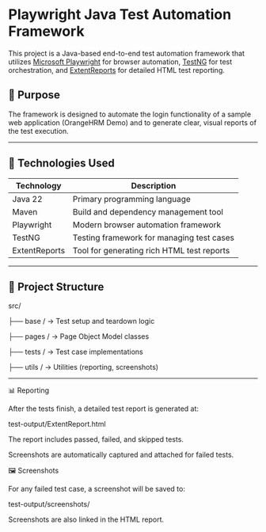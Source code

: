 # Playwright Java Test Automation Framework

This project is a Java-based end-to-end test automation framework that utilizes [Microsoft Playwright](https://playwright.dev/java/docs/intro) for browser automation, [TestNG](https://testng.org/doc/) for test orchestration, and [ExtentReports](https://extentreports.com/) for detailed HTML test reporting.

## 🎯 Purpose

The framework is designed to automate the login functionality of a sample web application (OrangeHRM Demo) and to generate clear, visual reports of the test execution.

---

## 🚀 Technologies Used

| Technology      | Description                                         |
|----------------|-----------------------------------------------------|
| Java 22         | Primary programming language                        |
| Maven           | Build and dependency management tool                |
| Playwright      | Modern browser automation framework                 |
| TestNG          | Testing framework for managing test cases           |
| ExtentReports   | Tool for generating rich HTML test reports          |

---

## 📁 Project Structure

src/

├── base / → Test setup and teardown logic

├── pages / → Page Object Model classes

├── tests / → Test case implementations

├── utils / → Utilities (reporting, screenshots)

---


📊 Reporting

After the tests finish, a detailed test report is generated at:

test-output/ExtentReport.html


The report includes passed, failed, and skipped tests.

Screenshots are automatically captured and attached for failed tests.


🖼️ Screenshots

For any failed test case, a screenshot will be saved to:

test-output/screenshots/


Screenshots are also linked in the HTML report. 


